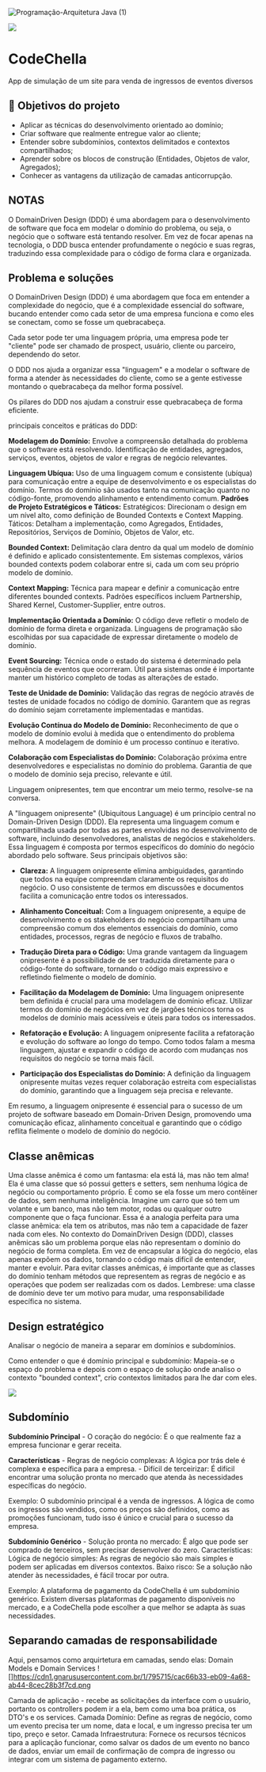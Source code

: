 ![Programação-Arquitetura Java (1)](https://github.com/jacqueline-oliveira/3699-java-domain-driven-design/assets/66698429/1337777b-95b9-4222-8f24-e01c0fb01f67)

![](https://img.shields.io/github/license/alura-cursos/android-com-kotlin-personalizando-ui)

# CodeChella

App de simulação de um site para venda de ingressos de eventos diversos

## 🔨 Objetivos do projeto

- Aplicar as técnicas do desenvolvimento orientado ao domínio;
- Criar software que realmente entregue valor ao cliente;
- Entender sobre subdomínios, contextos delimitados e contextos compartilhados;
- Aprender sobre os blocos de construção (Entidades, Objetos de valor, Agregados);
- Conhecer as vantagens da utilização de camadas anticorrupção.


## NOTAS

O DomainDriven Design (DDD) é uma abordagem para o desenvolvimento de software que foca em modelar o domínio do problema, ou seja, o negócio que o software está tentando resolver. 
Em vez de focar apenas na tecnologia, o DDD busca entender profundamente o negócio e suas regras, traduzindo essa complexidade para o código de forma clara e organizada.

## Problema e soluções

O DomainDriven Design (DDD) é uma abordagem que foca em entender a complexidade do negócio, que é a complexidade essencial do software, bucando entender como cada setor de uma empresa funciona e como eles se conectam, como se fosse um quebracabeça.

Cada setor pode ter uma linguagem própria, uma empresa pode ter "cliente" pode ser chamado de prospect, usuário, cliente ou parceiro, dependendo do setor.

O DDD nos ajuda a organizar essa "linguagem" e a modelar o software de forma a atender às necessidades do cliente, como se a gente estivesse montando o quebracabeça da melhor forma possível.

Os pilares do DDD nos ajudam a construir esse quebracabeça de forma eficiente. 

principais conceitos e práticas do DDD:

**Modelagem do Domínio:**
        Envolve a compreensão detalhada do problema que o software está resolvendo.
        Identificação de entidades, agregados, serviços, eventos, objetos de valor e regras de negócio relevantes.

**Linguagem Ubíqua:**
        Uso de uma linguagem comum e consistente (ubíqua) para comunicação entre a equipe de desenvolvimento e os especialistas do domínio.
        Termos do domínio são usados tanto na comunicação quanto no código-fonte, promovendo alinhamento e entendimento comum.
**Padrões de Projeto Estratégicos e Táticos:**
        Estratégicos: Direcionam o design em um nível alto, como definição de Bounded Contexts e Context Mapping.
        Táticos: Detalham a implementação, como Agregados, Entidades, Repositórios, Serviços de Domínio, Objetos de Valor, etc.

**Bounded Context:**
        Delimitação clara dentro da qual um modelo de domínio é definido e aplicado consistentemente.
        Em sistemas complexos, vários bounded contexts podem colaborar entre si, cada um com seu próprio modelo de domínio.

**Context Mapping:**
        Técnica para mapear e definir a comunicação entre diferentes bounded contexts.
        Padrões específicos incluem Partnership, Shared Kernel, Customer-Supplier, entre outros.

**Implementação Orientada a Domínio:**
        O código deve refletir o modelo de domínio de forma direta e organizada.
        Linguagens de programação são escolhidas por sua capacidade de expressar diretamente o modelo de domínio.

**Event Sourcing:**
        Técnica onde o estado do sistema é determinado pela sequência de eventos que ocorreram.
        Útil para sistemas onde é importante manter um histórico completo de todas as alterações de estado.

**Teste de Unidade de Domínio:**
        Validação das regras de negócio através de testes de unidade focados no código de domínio.
        Garantem que as regras do domínio sejam corretamente implementadas e mantidas.

 **Evolução Contínua do Modelo de Domínio:**
        Reconhecimento de que o modelo de domínio evolui à medida que o entendimento do problema melhora.
        A modelagem de domínio é um processo contínuo e iterativo.
 
**Colaboração com Especialistas do Domínio:**
        Colaboração próxima entre desenvolvedores e especialistas no domínio do problema.
        Garantia de que o modelo de domínio seja preciso, relevante e útil.

Linguagem onipresentes, tem que encontrar um meio termo, resolve-se na conversa.

A "linguagem onipresente" (Ubiquitous Language) é um princípio central no Domain-Driven Design (DDD). Ela representa uma linguagem comum e compartilhada usada por todas as partes envolvidas no desenvolvimento de software, incluindo desenvolvedores, analistas de negócios e stakeholders. Essa linguagem é composta por termos específicos do domínio do negócio abordado pelo software. Seus principais objetivos são:

- **Clareza:** A linguagem onipresente elimina ambiguidades, garantindo que todos na equipe compreendam claramente os requisitos do negócio. O uso consistente de termos em discussões e documentos facilita a comunicação entre todos os interessados.

- **Alinhamento Conceitual:** Com a linguagem onipresente, a equipe de desenvolvimento e os stakeholders do negócio compartilham uma compreensão comum dos elementos essenciais do domínio, como entidades, processos, regras de negócio e fluxos de trabalho.

- **Tradução Direta para o Código:** Uma grande vantagem da linguagem onipresente é a possibilidade de ser traduzida diretamente para o código-fonte do software, tornando o código mais expressivo e refletindo fielmente o modelo de domínio.

- **Facilitação da Modelagem de Domínio:** Uma linguagem onipresente bem definida é crucial para uma modelagem de domínio eficaz. Utilizar termos do domínio de negócios em vez de jargões técnicos torna os modelos de domínio mais acessíveis e úteis para todos os interessados.

- **Refatoração e Evolução:** A linguagem onipresente facilita a refatoração e evolução do software ao longo do tempo. Como todos falam a mesma linguagem, ajustar e expandir o código de acordo com mudanças nos requisitos do negócio se torna mais fácil.

- **Participação dos Especialistas do Domínio:** A definição da linguagem onipresente muitas vezes requer colaboração estreita com especialistas do domínio, garantindo que a linguagem seja precisa e relevante.

Em resumo, a linguagem onipresente é essencial para o sucesso de um projeto de software baseado em Domain-Driven Design, promovendo uma comunicação eficaz, alinhamento conceitual e garantindo que o código reflita fielmente o modelo de domínio do negócio.

## Classe anêmicas
Uma classe anêmica é como um fantasma: ela está lá, mas não tem alma! Ela é uma classe que só possui getters e setters, sem nenhuma lógica de negócio ou comportamento próprio. É como se ela fosse um mero contêiner de dados, sem nenhuma inteligência. Imagine um carro que só tem um volante e um banco, mas não tem motor, rodas ou qualquer outro componente que o faça funcionar. Essa é a analogia perfeita para uma classe anêmica: ela tem os atributos, mas não tem a capacidade de fazer nada com eles.
No contexto do DomainDriven Design (DDD), classes anêmicas são um problema porque elas não representam o domínio do negócio de forma completa. Em vez de encapsular a lógica do negócio, elas apenas expõem os dados, tornando o código mais difícil de entender, manter e evoluir. Para evitar classes anêmicas, é importante que as classes do domínio tenham métodos que representem as regras de negócio e as operações que podem ser realizadas com os dados. Lembrese: uma classe de domínio deve ter um motivo para mudar, uma responsabilidade específica no sistema.

## Design estratégico
Analisar o negócio de maneira a separar em domínios e subdomínios.

Como entender o que é domínio principal e subdomínio: 
Mapeia-se o espaço do problema e depois com o espaço de solução onde analiso o contexto "bounded context", crio contextos limitados para lhe dar com eles.

![](https://cdn1.gnarususercontent.com.br/1/795715/52fd5329-0a08-48e7-a4f6-00cce7844bc2.png)

## Subdomínio

**Subdomínio Principal** - O coração do negócio: É o que realmente faz a empresa funcionar e gerar receita.
        
**Características** 
    - Regras de negócio complexas: A lógica por trás dele é complexa e específica para a empresa.
    - Difícil de terceirizar: É difícil encontrar uma solução pronta no mercado que atenda às necessidades específicas do negócio.

Exemplo: O subdomínio principal é a venda de ingressos. A lógica de como os ingressos são vendidos, como os preços são definidos, como as promoções funcionam, tudo isso é único e crucial para o sucesso da empresa.

**Subdomínio Genérico** - Solução pronta no mercado: É algo que pode ser comprado de terceiros, sem precisar desenvolver do zero.
Características: 
    Lógica de negócio simples: As regras de negócio são mais simples e podem ser aplicadas em diversos contextos.
    Baixo risco: Se a solução não atender às necessidades, é fácil trocar por outra.

Exemplo: A plataforma de pagamento da CodeChella é um subdomínio genérico. Existem diversas plataformas de pagamento disponíveis no mercado, e a CodeChella pode escolher a que melhor se adapta às suas necessidades.

## Separando camadas de responsabilidade

Aqui, pensamos como arquirtetura em camadas, sendo elas: Domain Models e Domain Services
![]https://cdn1.gnarususercontent.com.br/1/795715/cac66b33-eb09-4a68-ab44-8cec28b3f7cd.png

Camada de aplicação - recebe as solicitações da interface com o usuário, portanto os controllers podem ir a ela, bem como uma boa prática, os DTO's e os services.
Camada Domínio: Define as regras de negócio, como um evento precisa ter um nome, data e local, e um ingresso precisa ter um tipo, preço e setor.
Camada Infraestrutura: Fornece os recursos técnicos para a aplicação funcionar, como salvar os dados de um evento no banco de dados, enviar um email de confirmação de compra de ingresso ou integrar com um sistema de pagamento externo. 